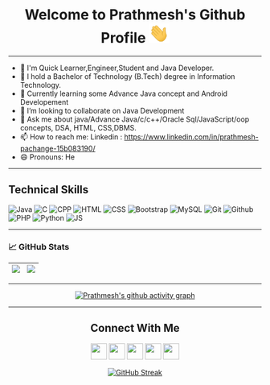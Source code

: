 <div align="center">
  
# Welcome to Prathmesh's Github Profile <img src="https://raw.githubusercontent.com/ABSphreak/ABSphreak/master/gifs/Hi.gif" width="40px"> 

<!-- [![Intro of me](https://readme-typing-svg.demolab.com?font=Fira+Code&pause=1000&center=true&vCenter=true&width=435&lines=Who+is+Guruprasad%3F;Engineering+Student;A+Passionate+Programmer;Web+Development+Enthusiastic)](https://git.io/typing-svg)
 -->
</div>



--------------------------------------------------------------------------------------------------------

  
- 🔭 I'm Quick Learner,Engineer,Student and Java Developer. 
- 🔭 I hold a Bachelor of Technology (B.Tech) degree in Information Technology.
- 🌱 Currently learning some Advance Java concept and Android Developement 
- 👯 I’m looking to collaborate on Java Development
- 💬 Ask me about java/Advance Java/c/c++/Oracle Sql/JavaScript/oop concepts, DSA, HTML, CSS,DBMS.
- 📫 How to reach me: Linkedin : https://www.linkedin.com/in/prathmesh-pachange-15b083190/
- 😄 Pronouns: He

-------------------------------------------------------------------------------------------------------------

## Technical Skills
<img src="https://img.shields.io/badge/Java-ED8B00?style=for-the-badge&logo=java&logoColor=white" alt="Java"> <img src="https://img.shields.io/badge/C-00599C?style=for-the-badge&logo=c&logoColor=white" alt="C"> <img src="https://img.shields.io/badge/C%2B%2B-00599C?style=for-the-badge&logo=c%2B%2B&logoColor=white" alt="CPP"> <img src="https://img.shields.io/badge/HTML-239120?style=for-the-badge&logo=html5&logoColor=white" alt="HTML"> <img src="https://img.shields.io/badge/CSS-239120?&style=for-the-badge&logo=css3&logoColor=white" alt="CSS"> <img src="https://img.shields.io/badge/Bootstrap-563D7C?style=for-the-badge&logo=bootstrap&logoColor=white" alt="Bootstrap"> <img src="https://img.shields.io/badge/MySQL-00000F?style=for-the-badge&logo=mysql&logoColor=white" alt="MySQL"> <img src="https://img.shields.io/badge/git-%23F05033.svg?style=for-the-badge&logo=git&logoColor=white" alt="Git"> <img src="https://img.shields.io/badge/github-%23121011.svg?style=for-the-badge&logo=github&logoColor=white" alt="Github"> <img src="https://img.shields.io/badge/php-%23777BB4.svg?style=for-the-badge&logo=php&logoColor=white" alt="PHP">    <img src="https://img.shields.io/badge/Python-3776AB?style=for-the-badge&logo=python&logoColor=white" alt="Python"> <img src="https://img.shields.io/badge/JavaScript-F7DF1E?style=for-the-badge&logo=javascript&logoColor=black" alt="JS">


<!-- ------------------------------------------------------------------------------------------------------------- -->

<!-- [![Top Langs](https://github-readme-stats.vercel.app/api/top-langs/?username=Prathmeshpachange&layout=compact)](#)

[![Top Langs](https://github-readme-stats.vercel.app/api/top-langs/?username=Prathmeshpachange&langs_count=8)](#) -->

<!-- --------------------------------------------------------------------------------------------------------------
<img src="https://github-readme-stats.vercel.app/api?username=Prathmeshpachange&&show_icons=true&title_color=ffffff&icon_color=bb2acf&text_color=daf7dc&bg_color=191919">    -->

--------------------------------------------------------------------------------------------------------------

###  📈 GitHub Stats

<div align="center">
<!-- ![Github Proflie Summary](https://github-profile-summary-cards.vercel.app/api/cards/profile-details?username=Prathmeshpachange&theme=github_dark)
 -->


| <img src="https://github-readme-stats.vercel.app/api?username=Prathmeshpachange&&show_icons=true&count_private=true&theme=github_dark"> | <img src="https://github-readme-streak-stats.herokuapp.com/?user=Prathmeshpachange&theme=blueberry_duo"/> |
| --- | ---- |
  
--------------------------------------------------------------------------------------------------------------
[![Prathmesh's github activity graph](https://github-readme-activity-graph.cyclic.app/graph?username=Prathmeshpachange&theme=react-dark)](https://github.com/ashutosh00710/github-readme-activity-graph)

--------------------------------------------------------------------------------------------------------------
<!-- ## Connect With Me 

<div id="badges">
  <a href="https://www.linkedin.com/in/prathmesh-pachange-15b083190/">
    <img src="https://img.shields.io/badge/LinkedIn-blue?style=for-the-badge&logo=linkedin&logoColor=white" alt="LinkedIn Badge"/>
  </a>
  <a href="https://twitter.com/imPpachange">
    <img src="https://img.shields.io/badge/Twitter-blue?style=for-the-badge&logo=twitter&logoColor=white" alt="Twitter Badge"/>
  </a>
</div>
   -->
  
  ## Connect With Me

<!--   ***************************************************************************************************************************************************************** -->

  <p align="center">

<a href="https://www.facebook.com/prathmesh.pachange" target="_blank" rel="noreferrer"><img src="https://raw.githubusercontent.com/danielcranney/readme-generator/main/public/icons/socials/facebook.svg" width="32" height="32" /></a> 
    <a href="https://www.github.com/Prathmeshpachange" target="_blank" rel="noreferrer"><img src="https://raw.githubusercontent.com/danielcranney/readme-generator/main/public/icons/socials/github.svg" width="32" height="32" /></a> 
    <a href="http://www.instagram.com/prathmesh.pachange" target="_blank" rel="noreferrer"><img src="https://raw.githubusercontent.com/danielcranney/readme-generator/main/public/icons/socials/instagram.svg" width="32" height="32" /></a> 
      <a href="https://www.linkedin.com/in/prathmesh-pachange-15b083190/" target="_blank" rel="noreferrer"><img src="https://raw.githubusercontent.com/danielcranney/readme-generator/main/public/icons/socials/linkedin.svg" width="32" height="32" /></a> 
 <a href="https://www.twitter.com/imPpachange" target="_blank" rel="noreferrer"><img src="https://raw.githubusercontent.com/danielcranney/readme-generator/main/public/icons/socials/twitter.svg" width="32" height="32" /></a> 

  
<!-- ***************************************************************************************************************************************************************** -->
  
<!--   <div align="center">
  
 ![Profile Views](https://komarev.com/ghpvc/?username=Prathmeshpachange)

</div> -->

[![GitHub Streak](https://streak-stats.demolab.com?user=Prathmeshpachange)](https://git.io/streak-stats)

  <!---Prathmeshpachange/Prathmeshpachange is a ✨ special ✨ repository because its `README.md` (this file) appears on your GitHub profile.
You can click the Preview link to take a look at your changes.
--->
